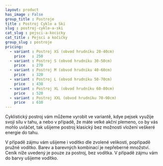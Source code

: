 ```yaml
---
layout: product
has_image : False
group_title : Postroje
title : Postroj Cyklo a Ski
slug : postroj-cyklo-a-ski
cat_slug : pejsci-a-kocicky
cat_title : Pejsci a kočičky
group_slug : postroje
pricing:
  - variant : Postroj XS (obvod hrudníku 20-40cm)
    price   : 250
  - variant : Postroj S (obvod hrudníku 30-50cm)
    price   : 270
  - variant : Postroj M (obvod hrudníku 40-60cm)
    price   : 320
  - variant : Postroj L (obvod hrudníku 50-70cm)
    price   : 430
  - variant : Postroj XL (obvod hrudníku 60-80cm)
    price   : 520
  - variant : Postroj XXL (obvod hrudníku 70-90cm)
    price   : 610
---
```


Cyklistický postroj vám můžeme vyrobit ve variantě, kdye pejsek využije svojí sílu v tahu, a nebo v případě, že máte velké akční plemeno, co by vás mohlo uvláčet, tak ušijeme postroj klasický bez možnosti vložení veškeré energie do tahu.

V případě zájmu vám ušijeme i vodítko dle zvolené velikosti, popřípadě pružné vodítko. Barev a barevných kombinací je nepřeberné množství. Ceník níže uvedený je pouze za postroj, bez vodítka. V případě zájmu vám do barvy ušijeme vodítko.

